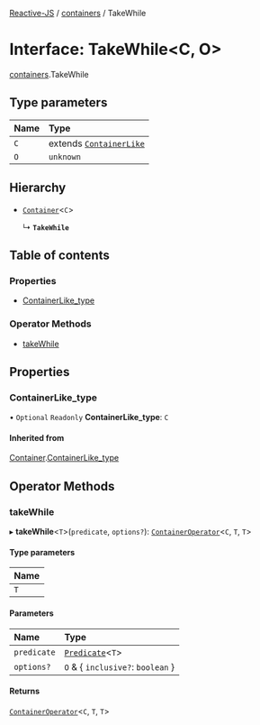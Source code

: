 [Reactive-JS](../README.md) / [containers](../modules/containers.md) / TakeWhile

# Interface: TakeWhile<C, O\>

[containers](../modules/containers.md).TakeWhile

## Type parameters

| Name | Type |
| :------ | :------ |
| `C` | extends [`ContainerLike`](containers.ContainerLike.md) |
| `O` | `unknown` |

## Hierarchy

- [`Container`](containers.Container.md)<`C`\>

  ↳ **`TakeWhile`**

## Table of contents

### Properties

- [ContainerLike\_type](containers.TakeWhile.md#containerlike_type)

### Operator Methods

- [takeWhile](containers.TakeWhile.md#takewhile)

## Properties

### ContainerLike\_type

• `Optional` `Readonly` **ContainerLike\_type**: `C`

#### Inherited from

[Container](containers.Container.md).[ContainerLike_type](containers.Container.md#containerlike_type)

## Operator Methods

### takeWhile

▸ **takeWhile**<`T`\>(`predicate`, `options?`): [`ContainerOperator`](../modules/containers.md#containeroperator)<`C`, `T`, `T`\>

#### Type parameters

| Name |
| :------ |
| `T` |

#### Parameters

| Name | Type |
| :------ | :------ |
| `predicate` | [`Predicate`](../modules/functions.md#predicate)<`T`\> |
| `options?` | `O` & { `inclusive?`: `boolean`  } |

#### Returns

[`ContainerOperator`](../modules/containers.md#containeroperator)<`C`, `T`, `T`\>
